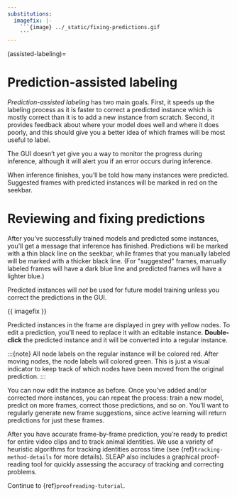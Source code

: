 ```yaml
---
substitutions:
  imagefix: |-
    ```{image} ../_static/fixing-predictions.gif
    ```
---
```


(assisted-labeling)=

# Prediction-assisted labeling

_Prediction-assisted labeling_ has two main goals. First, it speeds up the labeling
process as it is faster to correct a predicted instance which is mostly
correct than it is to add a new instance from scratch. Second, it
provides feedback about where your model does well and where it does
poorly, and this should give you a better idea of which frames will be
most useful to label.

The GUI doesn’t yet give you a way to monitor the progress during inference,
although it will alert you if an error occurs during inference.

When inference finishes, you’ll be told how many instances were
predicted. Suggested frames with predicted instances will be marked in
red on the seekbar.

# Reviewing and fixing predictions

After you’ve successfully trained models and predicted some instances,
you’ll get a message that inference has finished.
Predictions will be marked with a thin black line on the seekbar, while frames
that you manually labeled will be marked with a thicker black line. (For
"suggested" frames, manually labeled frames will have a dark blue line and
predicted frames will have a lighter blue.)

Predicted instances will _not_ be used for future model training unless you
correct the predictions in the GUI.

{{ imagefix }}

Predicted instances in the frame are displayed in grey with yellow
nodes. To edit a prediction, you’ll need to replace it with an editable
instance. **Double-click** the predicted instance and it will be converted into a regular instance.

:::{note}
All node labels on the regular instance will be colored red.
After moving nodes, the node labels will colored green. This is just a visual indicator
to keep track of which nodes have been moved from the original prediction.
:::

You can now edit the instance as before. Once you’ve added and/or
corrected more instances, you can repeat the process:
train a new model, predict on more frames, correct those predictions,
and so on. You’ll want to regularly generate new frame suggestions,
since active learning will return predictions for just these frames.

After you have accurate frame-by-frame prediction, you’re ready to predict for entire video clips and to track animal identities. We use a variety of heuristic algorithms for tracking identities across time (see {ref}`tracking-method-details` for more details). SLEAP also includes a graphical proof-reading tool for quickly assessing the accuracy of tracking and correcting problems.

Continue to {ref}`proofreading-tutorial`.
